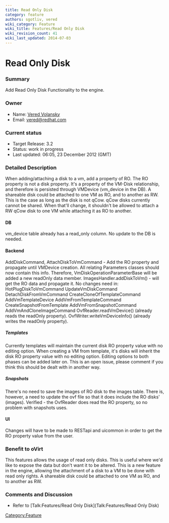 ```yaml
---
title: Read Only Disk
category: feature
authors: sgotliv, vered
wiki_category: Feature
wiki_title: Features/Read Only Disk
wiki_revision_count: 41
wiki_last_updated: 2014-07-03
---
```


# Read Only Disk

### Summary

Add Read Only Disk Functionality to the engine.

### Owner

*   Name: [Vered Volansky](User:vvolansk)
*   Email: vered@redhat.com

### Current status

*   Target Release: 3.2
*   Status: work in progress
*   Last updated: 06:05, 23 December 2012 (GMT)

### Detailed Description

When adding/attaching a disk to a vm, add a property of RO. The RO property is not a disk property. It's a property of the VM-Disk relationship, and therefore is persisted through VMDevice (vm_device in the DB). A shareable disk could be attached to one VM as RO, and to another as RW. This is the case as long as the disk is not qCow. qCow disks currently cannot be shared. When that'll change, it shouldn't be allowed to attach a RW qCow disk to one VM while attaching it as RO to another.

#### DB

vm_device table already has a read_only column. No update to the DB is needed.

#### Backend

AddDiskCommand, AttachDiskToVmCommand - Add the RO property and propagate until VMDevice creation.
All relating Parameters classes should now contain this info. Therefore, VmDiskOperationParameterBase will be added a new readOnly data member.
ImagesHandler.addDiskToVm() - will get the RO data and propagate it.
 No changes need in:
HotPlugDiskToVmCommand
UpdateVmDiskCommand
DetachDiskFromVmCommand
CreateCloneOfTemplateCommand
AddVmTemplateDevice
AddVmFromTemplateCommand
CreateSnapshotFromTemplate
AddVmFromSnapshotCommand
AddVmAndCloneImageCommand
OvfReader.readVmDevice() (already reads the readOnly property).
OvfWriter.writeVmDeviceInfo() (already writes the readOnly property).

##### Templates

Currently templates will maintain the current disk RO property value with no editing option.
When creating a VM from template, it's disks will inherit the disk RO property value with no editing option.
Editing options to both phases can be added later on.
This is an open issue, please comment if you think this should be dealt with in another way.

##### Snapshots

There's no need to save the images of RO disk to the images table.
There is, however, a need to update the ovf file so that it does include the RO disks' (images).
Verified - the OvfReader does read the RO property, so no problem with snapshots uses.

#### UI

Changes will have to be made to RESTapi and uicommon in order to get the RO property value from the user.

### Benefit to oVirt

This features allows the usage of read only disks. This is useful where we'd like to expose the data but don't want it to be altered. This is a new feature in the engine, allowing the attachment of a disk to a VM to be done with read only rights. A shareable disk could be attached to one VM as RO, and to another as RW.

### Comments and Discussion

*   Refer to [Talk:Features/Read Only Disk](Talk:Features/Read Only Disk)

<Category:Feature>
